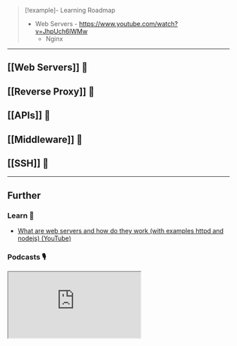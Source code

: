 
> [!example]- Learning Roadmap
> - Web Servers - https://www.youtube.com/watch?v=JhpUch6lWMw
>     - Nginx

---
## [[Web Servers]] 📄

## [[Reverse Proxy]] 📄

## [[APIs]] 📄

## [[Middleware]] 📄

## [[SSH]] 📄

---
## Further

### Learn 🧠

- [What are web servers and how do they work (with examples httpd and nodejs) (YouTube)](https://www.youtube.com/watch?v=JhpUch6lWMw)

### Podcasts 🎙

<iframe src='https://podverse.fm/embed/player?episodeId=R9P9_oPJ1_8' title='Podverse Embed Player' class='pv-embed-player'>Syntax - Hosting &amp; Servers — Heroku, Now, Galaxy, Digital Ocean, Linode, Docker, Netlify and more!</iframe>
